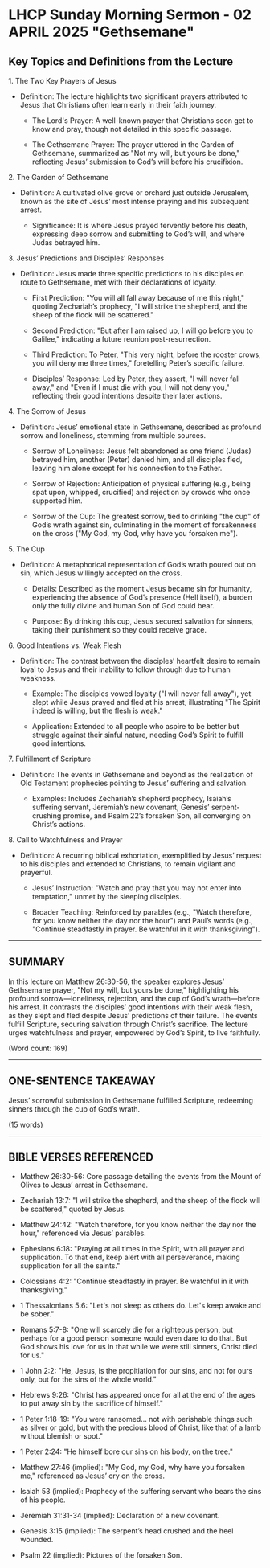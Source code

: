 # LHCP Sunday Morning Sermon - 02 APRIL 2025 "Gethsemane"

## Key Topics and Definitions from the Lecture

1\. The Two Key Prayers of Jesus

- Definition: The lecture highlights two significant prayers attributed to Jesus that Christians often learn early in their faith journey.

  - The Lord's Prayer: A well-known prayer that Christians soon get to know and pray, though not detailed in this specific passage.

  - The Gethsemane Prayer: The prayer uttered in the Garden of Gethsemane, summarized as "Not my will, but yours be done," reflecting Jesus’ submission to God’s will before his crucifixion.

2\. The Garden of Gethsemane

- Definition: A cultivated olive grove or orchard just outside Jerusalem, known as the site of Jesus’ most intense praying and his subsequent arrest.

  - Significance: It is where Jesus prayed fervently before his death, expressing deep sorrow and submitting to God’s will, and where Judas betrayed him.

3\. Jesus’ Predictions and Disciples’ Responses

- Definition: Jesus made three specific predictions to his disciples en route to Gethsemane, met with their declarations of loyalty.

  - First Prediction: "You will all fall away because of me this night," quoting Zechariah’s prophecy, "I will strike the shepherd, and the sheep of the flock will be scattered."

  - Second Prediction: "But after I am raised up, I will go before you to Galilee," indicating a future reunion post-resurrection.

  - Third Prediction: To Peter, "This very night, before the rooster crows, you will deny me three times," foretelling Peter’s specific failure.

  - Disciples’ Response: Led by Peter, they assert, "I will never fall away," and "Even if I must die with you, I will not deny you," reflecting their good intentions despite their later actions.

4\. The Sorrow of Jesus

- Definition: Jesus’ emotional state in Gethsemane, described as profound sorrow and loneliness, stemming from multiple sources.

  - Sorrow of Loneliness: Jesus felt abandoned as one friend (Judas) betrayed him, another (Peter) denied him, and all disciples fled, leaving him alone except for his connection to the Father.

  - Sorrow of Rejection: Anticipation of physical suffering (e.g., being spat upon, whipped, crucified) and rejection by crowds who once supported him.

  - Sorrow of the Cup: The greatest sorrow, tied to drinking "the cup" of God’s wrath against sin, culminating in the moment of forsakenness on the cross ("My God, my God, why have you forsaken me").

5\. The Cup

- Definition: A metaphorical representation of God’s wrath poured out on sin, which Jesus willingly accepted on the cross.

  - Details: Described as the moment Jesus became sin for humanity, experiencing the absence of God’s presence (Hell itself), a burden only the fully divine and human Son of God could bear.

  - Purpose: By drinking this cup, Jesus secured salvation for sinners, taking their punishment so they could receive grace.

6\. Good Intentions vs. Weak Flesh

- Definition: The contrast between the disciples’ heartfelt desire to remain loyal to Jesus and their inability to follow through due to human weakness.

  - Example: The disciples vowed loyalty ("I will never fall away"), yet slept while Jesus prayed and fled at his arrest, illustrating "The Spirit indeed is willing, but the flesh is weak."

  - Application: Extended to all people who aspire to be better but struggle against their sinful nature, needing God’s Spirit to fulfill good intentions.

7\. Fulfillment of Scripture

- Definition: The events in Gethsemane and beyond as the realization of Old Testament prophecies pointing to Jesus’ suffering and salvation.

  - Examples: Includes Zechariah’s shepherd prophecy, Isaiah’s suffering servant, Jeremiah’s new covenant, Genesis’ serpent-crushing promise, and Psalm 22’s forsaken Son, all converging on Christ’s actions.

8\. Call to Watchfulness and Prayer

- Definition: A recurring biblical exhortation, exemplified by Jesus’ request to his disciples and extended to Christians, to remain vigilant and prayerful.

  - Jesus’ Instruction: "Watch and pray that you may not enter into temptation," unmet by the sleeping disciples.

  - Broader Teaching: Reinforced by parables (e.g., "Watch therefore, for you know neither the day nor the hour") and Paul’s words (e.g., "Continue steadfastly in prayer. Be watchful in it with thanksgiving").

___

## SUMMARY

In this lecture on Matthew 26:30-56, the speaker explores Jesus’ Gethsemane prayer, "Not my will, but yours be done," highlighting his profound sorrow—loneliness, rejection, and the cup of God’s wrath—before his arrest. It contrasts the disciples’ good intentions with their weak flesh, as they slept and fled despite Jesus’ predictions of their failure. The events fulfill Scripture, securing salvation through Christ’s sacrifice. The lecture urges watchfulness and prayer, empowered by God’s Spirit, to live faithfully.

(Word count: 169)

___

## ONE-SENTENCE TAKEAWAY

Jesus’ sorrowful submission in Gethsemane fulfilled Scripture, redeeming sinners through the cup of God’s wrath.

(15 words)

___

## BIBLE VERSES REFERENCED

- Matthew 26:30-56: Core passage detailing the events from the Mount of Olives to Jesus’ arrest in Gethsemane.

- Zechariah 13:7: "I will strike the shepherd, and the sheep of the flock will be scattered," quoted by Jesus.

- Matthew 24:42: "Watch therefore, for you know neither the day nor the hour," referenced via Jesus’ parables.

- Ephesians 6:18: "Praying at all times in the Spirit, with all prayer and supplication. To that end, keep alert with all perseverance, making supplication for all the saints."

- Colossians 4:2: "Continue steadfastly in prayer. Be watchful in it with thanksgiving."

- 1 Thessalonians 5:6: "Let's not sleep as others do. Let's keep awake and be sober."

- Romans 5:7-8: "One will scarcely die for a righteous person, but perhaps for a good person someone would even dare to do that. But God shows his love for us in that while we were still sinners, Christ died for us."

- 1 John 2:2: "He, Jesus, is the propitiation for our sins, and not for ours only, but for the sins of the whole world."

- Hebrews 9:26: "Christ has appeared once for all at the end of the ages to put away sin by the sacrifice of himself."

- 1 Peter 1:18-19: "You were ransomed… not with perishable things such as silver or gold, but with the precious blood of Christ, like that of a lamb without blemish or spot."

- 1 Peter 2:24: "He himself bore our sins on his body, on the tree."

- Matthew 27:46 (implied): "My God, my God, why have you forsaken me," referenced as Jesus’ cry on the cross.

- Isaiah 53 (implied): Prophecy of the suffering servant who bears the sins of his people.

- Jeremiah 31:31-34 (implied): Declaration of a new covenant.

- Genesis 3:15 (implied): The serpent’s head crushed and the heel wounded.

- Psalm 22 (implied): Pictures of the forsaken Son.
